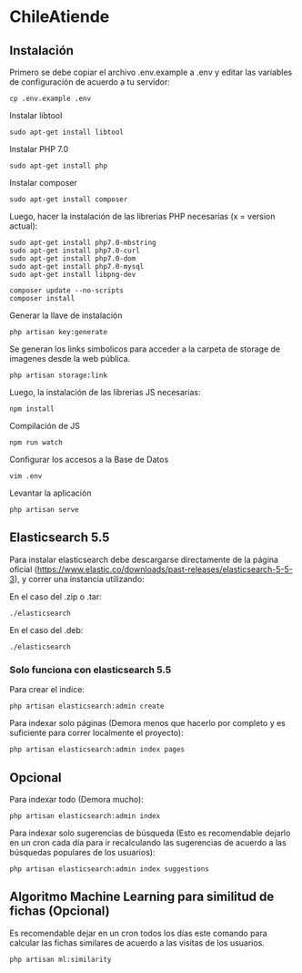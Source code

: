# ChileAtiende

## Instalación

Primero se debe copiar el archivo .env.example a .env y editar las variables de configuración de acuerdo a tu servidor:

```
cp .env.example .env
```

Instalar libtool

```
sudo apt-get install libtool
```

Instalar PHP 7.0

```
sudo apt-get install php
```

Instalar composer
```
sudo apt-get install composer
```

Luego, hacer la instalación de las librerias PHP necesarias (x = version actual):

```
sudo apt-get install php7.0-mbstring
sudo apt-get install php7.0-curl
sudo apt-get install php7.0-dom
sudo apt-get install php7.0-mysql
sudo apt-get install libpng-dev

composer update --no-scripts
composer install
```

Generar la llave de instalación

```
php artisan key:generate
```


Se generan los links simbolicos para acceder a la carpeta de storage de imagenes desde la web pública.

```
php artisan storage:link
```

Luego, la instalación de las librerias JS necesarias:

```
npm install
```

Compilación de JS

```
npm run watch
```

Configurar los accesos a la Base de Datos

```
vim .env
```

Levantar la aplicación

```
php artisan serve
```

## Elasticsearch 5.5

Para instalar elasticsearch debe descargarse directamente de la página oficial (https://www.elastic.co/downloads/past-releases/elasticsearch-5-5-3), y correr una instancia utilizando:

En el caso del .zip o .tar:

```
./elasticsearch
```

En el caso del .deb:

```
./elasticsearch
```

### Solo funciona con elasticsearch 5.5

Para crear el indice:

```
php artisan elasticsearch:admin create
```

Para indexar solo páginas (Demora menos que hacerlo por completo y es suficiente para correr localmente el proyecto):

```
php artisan elasticsearch:admin index pages
```

## Opcional

Para indexar todo (Demora mucho):

```
php artisan elasticsearch:admin index
```

Para indexar solo sugerencias de búsqueda (Esto es recomendable dejarlo en un cron cada día para ir recalculando las sugerencias de acuerdo a las búsquedas populares de los usuarios):

```
php artisan elasticsearch:admin index suggestions
```

## Algoritmo Machine Learning para similitud de fichas (Opcional)

Es recomendable dejar en un cron todos los días este comando para calcular las fichas similares de acuerdo a las visitas de los usuarios.

```
php artisan ml:similarity
```